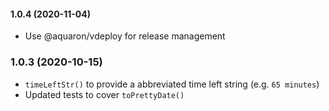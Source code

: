 #### 1.0.4 (2020-11-04)
- Use @aquaron/vdeploy for release management

### 1.0.3 (2020-10-15)
- `timeLeftStr()` to provide a abbreviated time left string (e.g. `65 minutes`)
- Updated tests to cover `toPrettyDate()`
